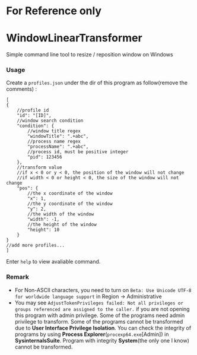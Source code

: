 # For Reference only

# WindowLinearTransformer
Simple command line tool to resize / reposition window on Windows

### Usage

Create a `profiles.json` under the dir of this program as follow(remove the comments) :

```jsonc
[
{
    //profile id
    "id": "[ID]",
    //window search condition
    "condition": {
        //window title regex
        "windowTitle": ".+abc",
        //process name regex
        "processName": ".+abc",
        //process id, must be positive integer
        "pid": 123456
    },
    //transform value
    //if x < 0 or y < 0, the position of the window will not change
    //if width < 0 or height < 0, the size of the window will not change
    "pos": {
        //the x coordinate of the window
        "x": 1,
        //the y coordinate of the window
        "y": 2,
        //the width of the window
        "width": -1,
        //the height of the window
        "height": 10
    }
}
//add more profiles...
]
```

Enter `help` to view avaliable command.


### Remark
- For Non-ASCII characters, you need to turn on `Beta: Use Unicode UTF-8 for worldwide language support` in Region -> Administrative
- You may see `AdjustTokenPrivileges failed: Not all privileges or groups referenced are assigned to the caller.` if you are not opening this program with admin privilege. Some of the programs need admin privilege to transform. Some of the programs cannot be transformed due to **User Interface Privilege Isolation**. You can check the integrity of programs by using **Process Explorer**(`procexp64.exe`[Admin]) in **SysinternalsSuite**. Program with integrity **System**(the only one I know) cannot be transformed.